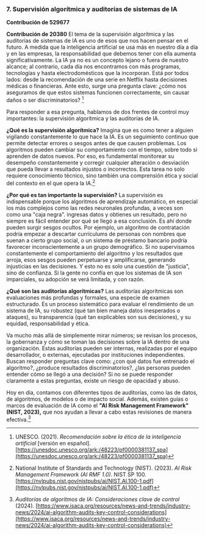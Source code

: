### 7. Supervisión algorítmica y auditorías de sistemas de IA

**Contribución de 529677**

**Contribución de 20380**
El tema de la supervisión algorítmica y las auditorías de sistemas de IA es uno de esos que nos hacen pensar en el futuro. A medida que la inteligencia artificial se usa más en nuestro día a día y en las empresas, la responsabilidad que debemos tener con ella aumenta significativamente. La IA ya no es un concepto lejano o fuera de nuestro alcance; al contrario, cada día nos encontramos con más programas, tecnologías y hasta electrodomésticos que la incorporan. Está por todos lados: desde la recomendación de una serie en Netflix hasta decisiones médicas o financieras. Ante esto, surge una pregunta clave: ¿cómo nos aseguramos de que estos sistemas funcionen correctamente, sin causar daños o ser discriminatorios? [^23]

Para responder a esa pregunta, hablamos de dos frentes de control muy importantes: la supervisión algorítmica y las auditorías de IA.

**¿Qué es la supervisión algorítmica?**
Imagina que es como tener a alguien vigilando constantemente lo que hace la IA. Es un seguimiento continuo que permite detectar errores o sesgos antes de que causen problemas. Los algoritmos pueden cambiar su comportamiento con el tiempo, sobre todo si aprenden de datos nuevos. Por eso, es fundamental monitorear su desempeño constantemente y corregir cualquier alteración o desviación que pueda llevar a resultados injustos o incorrectos. Esta tarea no solo requiere conocimiento técnico, sino también una comprensión ética y social del contexto en el que opera la IA.[^25]

**¿Por qué es tan importante la supervisión?**
La supervisión es indispensable porque los algoritmos de aprendizaje automático, en especial los más complejos como las redes neuronales profundas, a veces son como una "caja negra". ingresas datos y obtienes un resultado, pero no siempre es fácil entender por qué se llegó a esa conclusión. Es ahí donde pueden surgir sesgos ocultos. Por ejemplo, un algoritmo de contratación podría empezar a descartar currículums de personas con nombres que suenan a cierto grupo social, o un sistema de préstamo bancario podría favorecer inconscientemente a un grupo demográfico. Si no supervisamos constantemente el comportamiento del algoritmo y los resultados que arroja, esos sesgos pueden perpetuarse y amplificarse, generando injusticias en las decisiones. Y esto no es solo una cuestión de "justicia", sino de confianza. Si la gente no confía en que los sistemas de IA son imparciales, su adopción se verá limitada, y con razón.

**¿Qué son las auditorías algorítmicas?**
Las auditorías algorítmicas son evaluaciones más profundas y formales, una especie de examen estructurado. Es un proceso sistemático para evaluar el rendimiento de un sistema de IA, su robustez (qué tan bien maneja datos inesperados o ataques), su transparencia (qué tan explicables son sus decisiones), y su equidad, responsabilidad y ética.

Va mucho más allá de simplemente mirar números; se revisan los procesos, la gobernanza y cómo se toman las decisiones sobre la IA dentro de una organización. Estas auditorías pueden ser internas, realizadas por el equipo desarrollador, o externas, ejecutadas por instituciones independientes. Buscan responder preguntas clave como: ¿con qué datos fue entrenado el algoritmo?, ¿produce resultados discriminatorios?, ¿las personas pueden entender cómo se llegó a una decisión? Si no se puede responder claramente a estas preguntas, existe un riesgo de opacidad y abuso.

Hoy en día, contamos con diferentes tipos de auditorías, como las de datos, de algoritmos, de modelos o de impacto social. Además, existen guías o marcos de evaluación de IA como el **"AI Risk Management Framework" (NIST, 2023),** que nos ayudan a llevar a cabo estas revisiones de manera efectiva.[^24] 

[^23]: UNESCO. (2021). *Recomendación sobre la ética de la inteligencia artificial* [versión en español]. [https://unesdoc.unesco.org/ark:/48223/pf0000381137_spa](https://unesdoc.unesco.org/ark:/48223/pf0000381137_spa)

[^24]: *Auditorías de algoritmos de IA: Consideraciones clave de control* (2024). [https://www.isaca.org/resources/news-and-trends/industry-news/2024/ai-algorithm-audits-key-control-considerations](https://www.isaca.org/resources/news-and-trends/industry-news/2024/ai-algorithm-audits-key-control-considerations)

[^25]: National Institute of Standards and Technology (NIST). (2023). *AI Risk Management Framework (AI RMF 1.0)*. NIST SP 100. [https://nvlpubs.nist.gov/nistpubs/ai/NIST.AI.100-1.pdf](https://nvlpubs.nist.gov/nistpubs/ai/NIST.AI.100-1.pdf)
